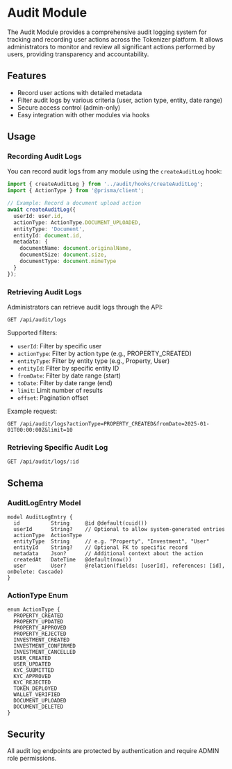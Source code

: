 # Audit Module

The Audit Module provides a comprehensive audit logging system for tracking and recording user actions across the Tokenizer platform. It allows administrators to monitor and review all significant actions performed by users, providing transparency and accountability.

## Features

- Record user actions with detailed metadata
- Filter audit logs by various criteria (user, action type, entity, date range)
- Secure access control (admin-only)
- Easy integration with other modules via hooks

## Usage

### Recording Audit Logs

You can record audit logs from any module using the `createAuditLog` hook:

```typescript
import { createAuditLog } from '../audit/hooks/createAuditLog';
import { ActionType } from '@prisma/client';

// Example: Record a document upload action
await createAuditLog({
  userId: user.id,
  actionType: ActionType.DOCUMENT_UPLOADED,
  entityType: 'Document',
  entityId: document.id,
  metadata: { 
    documentName: document.originalName,
    documentSize: document.size,
    documentType: document.mimeType
  }
});
```

### Retrieving Audit Logs

Administrators can retrieve audit logs through the API:

```
GET /api/audit/logs
```

Supported filters:
- `userId`: Filter by specific user
- `actionType`: Filter by action type (e.g., PROPERTY_CREATED)
- `entityType`: Filter by entity type (e.g., Property, User)
- `entityId`: Filter by specific entity ID
- `fromDate`: Filter by date range (start)
- `toDate`: Filter by date range (end)
- `limit`: Limit number of results
- `offset`: Pagination offset

Example request:
```
GET /api/audit/logs?actionType=PROPERTY_CREATED&fromDate=2025-01-01T00:00:00Z&limit=10
```

### Retrieving Specific Audit Log

```
GET /api/audit/logs/:id
```

## Schema

### AuditLogEntry Model

```prisma
model AuditLogEntry {
  id          String     @id @default(cuid())
  userId      String?    // Optional to allow system-generated entries
  actionType  ActionType
  entityType  String     // e.g. "Property", "Investment", "User"
  entityId    String?    // Optional FK to specific record
  metadata    Json?      // Additional context about the action
  createdAt   DateTime   @default(now())
  user        User?      @relation(fields: [userId], references: [id], onDelete: Cascade)
}
```

### ActionType Enum

```prisma
enum ActionType {
  PROPERTY_CREATED
  PROPERTY_UPDATED
  PROPERTY_APPROVED
  PROPERTY_REJECTED
  INVESTMENT_CREATED
  INVESTMENT_CONFIRMED
  INVESTMENT_CANCELLED
  USER_CREATED
  USER_UPDATED
  KYC_SUBMITTED
  KYC_APPROVED
  KYC_REJECTED
  TOKEN_DEPLOYED
  WALLET_VERIFIED
  DOCUMENT_UPLOADED
  DOCUMENT_DELETED
}
```

## Security

All audit log endpoints are protected by authentication and require ADMIN role permissions.